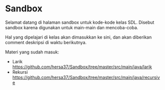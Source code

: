 # Sandbox
Selamat datang di halaman sandbox untuk kode-kode kelas SDL. Disebut sandbox karena digunakan untuk main-main dan mencoba-coba.

Hal yang dipelajari di kelas akan dimasukkan ke sini, dan akan diberikan comment deskripsi di waktu berikutnya.

Materi yang sudah masuk:
- Larik https://github.com/hersa37/Sandbox/tree/master/src/main/java/larik
- Rekursi https://github.com/hersa37/Sandbox/tree/master/src/main/java/recursive
